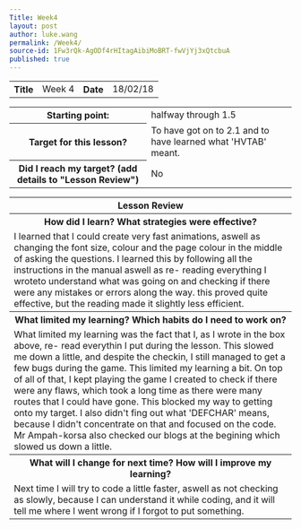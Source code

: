 ```yaml
---
Title: Week4
layout: post
author: luke.wang
permalink: /Week4/
source-id: 1Fw3rQk-AgODf4rHItagAibiMoBRT-fwVjYj3xQtcbuA
published: true
---
```

<table>
  <tr>
    <th>Title</th>
    <td>Week 4</td>
    <th>Date</th>
    <td>18/02/18</td>
  </tr>
</table>

<table>
  <tr>
    <th>Starting point:</th>
    <td>halfway through 1.5</td>
  </tr>
  <tr>
    <th>Target for this lesson?</th>
    <td>To have got on to 2.1 and to have learned what 'HVTAB' meant.</td>
  </tr>
  <tr>
    <th>Did I reach my target? 
(add details to "Lesson Review")</th>
    <td>No</td>
  </tr>
</table>

<table>
  <tr>
  <th>Lesson Review</th>
  </tr>
  <tr>
    <th>How did I learn? What strategies were effective? </th>
  </tr>
  <tr>
    <td>I learned that I could create very fast animations, aswell as changing the font size, colour and the page colour in the middle of asking the questions. I learned this by following all the instructions in the manual aswell as re- reading everything I wroteto understand what was going on and checking if there were any mistakes or errors along the way. this proved quite effective, but the reading made it slightly less efficient. </td>
  </tr>
  <tr>
    <th>What limited my learning? Which habits do I need to work on? </th>
  </tr>
  <tr>
    <td>What limited my learning was the fact that I, as I wrote in the box above, re- read everythin I put during the lesson. This slowed me down a little, and despite the checkin, I still managed to get a few bugs during the game. This limited my learning a bit. On top of all of that, I kept playing the game I created to check if there were any flaws, which took a long time as there were many routes that I could have gone. This blocked my way to getting onto my target. I also didn't fing out what 'DEFCHAR' means, because I didn't concentrate on that and focused on the code. Mr Ampah-korsa also checked our blogs at the begining  which slowed us down a little. 
</td>
  </tr>
  <tr>
    <th>What will I change for next time? How will I improve my learning?</th>
  </tr>
  <tr>
    <td>Next time I will try to code a little faster, aswell as not checking as slowly, because I can understand it while coding, and it will tell me where I went wrong if I forgot to put something.</td>
  </tr>
</table>
